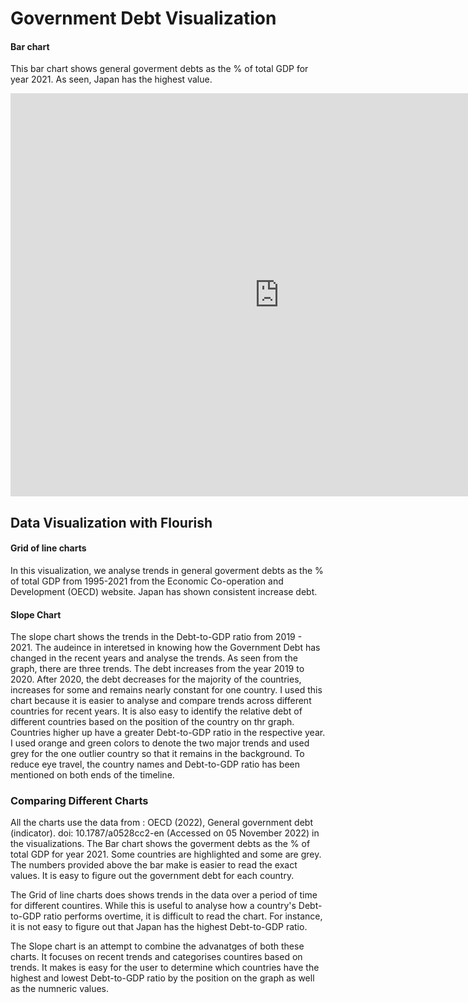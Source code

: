 # Government Debt Visualization


#### Bar chart
This bar chart shows general goverment debts as the % of total GDP for year 2021. As seen, Japan has the highest value.
<iframe src="https://data.oecd.org/chart/6S9j" width="860" height="645" style="border: 0" mozallowfullscreen="true" webkitallowfullscreen="true" allowfullscreen="true"><a href="https://data.oecd.org/chart/6S9j" target="_blank">OECD Chart: General government debt, Total, % of GDP, Annual, 2020</a></iframe>



## Data Visualization with Flourish
#### Grid of line charts
In this visualization, we analyse trends in general goverment debts as the % of total GDP from 1995-2021 from the Economic Co-operation and Development (OECD) website. Japan has shown consistent increase debt.
<div class="flourish-embed flourish-chart" data-src="visualisation/11711168"><script src="https://public.flourish.studio/resources/embed.js"></script></div>


#### Slope Chart
The slope chart shows the trends in the Debt-to-GDP ratio from 2019 - 2021. The audeince in interetsed in knowing how the Government Debt has changed in the recent years and analyse the trends. As seen from the graph, there are three trends. The debt increases from the year 2019 to 2020. After 2020, the debt decreases for the majority of the countries, increases for some and remains nearly constant for one country. I used this chart because it is easier to analyse and compare trends across different countries for recent years. It is also easy to identify the relative debt of different countries based on the position of the country on thr graph. Countries higher up have a greater Debt-to-GDP ratio in the respective year. 
I used orange and green colors to denote the two major trends and used grey for the one outlier country so that it remains in the background. To reduce eye travel, the country names and Debt-to-GDP ratio has been mentioned on both ends of the timeline.
<div class="flourish-embed flourish-slope" data-src="visualisation/11712865"><script src="https://public.flourish.studio/resources/embed.js"></script></div>


### Comparing Different Charts
All the charts use the data from :  OECD (2022), General government debt (indicator). doi: 10.1787/a0528cc2-en (Accessed on 05 November 2022)  in the visualizations.
The Bar chart shows the goverment debts as the % of total GDP for year 2021. Some countries are highlighted and some are grey. The numbers provided above the bar make is easier to read the exact values. It is easy to figure out the government debt for each country.

The Grid of line charts does shows  trends in the data over a period of time for different countires. While this is useful to analyse how a country's Debt-to-GDP ratio performs overtime, it is difficult to read the chart. For instance, it is not easy to figure out that Japan has the highest Debt-to-GDP ratio.

The Slope chart is an attempt to combine the advanatges of both these charts. It focuses on recent trends and categorises countires based on trends. It makes is easy for the user to determine which countries have the highest and lowest Debt-to-GDP ratio by the position on the graph as well as the numneric values. 


